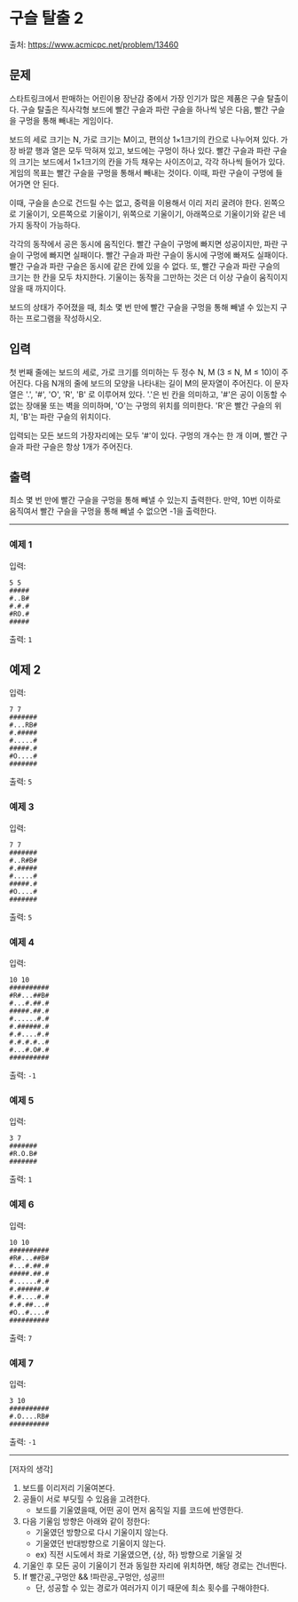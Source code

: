 # 구슬 탈출 2
출처: https://www.acmicpc.net/problem/13460

## 문제
스타트링크에서 판매하는 어린이용 장난감 중에서 가장 인기가 많은 제품은 구슬 탈출이다. 구슬 탈출은 직사각형 보드에 빨간 구슬과 파란 구슬을 하나씩 넣은 다음, 빨간 구슬을 구멍을 통해 빼내는 게임이다.

보드의 세로 크기는 N, 가로 크기는 M이고, 편의상 1×1크기의 칸으로 나누어져 있다. 가장 바깥 행과 열은 모두 막혀져 있고, 보드에는 구멍이 하나 있다. 빨간 구슬과 파란 구슬의 크기는 보드에서 1×1크기의 칸을 가득 채우는 사이즈이고, 각각 하나씩 들어가 있다. 게임의 목표는 빨간 구슬을 구멍을 통해서 빼내는 것이다. 이때, 파란 구슬이 구멍에 들어가면 안 된다.

이때, 구슬을 손으로 건드릴 수는 없고, 중력을 이용해서 이리 저리 굴려야 한다. 왼쪽으로 기울이기, 오른쪽으로 기울이기, 위쪽으로 기울이기, 아래쪽으로 기울이기와 같은 네 가지 동작이 가능하다.

각각의 동작에서 공은 동시에 움직인다. 빨간 구슬이 구멍에 빠지면 성공이지만, 파란 구슬이 구멍에 빠지면 실패이다. 빨간 구슬과 파란 구슬이 동시에 구멍에 빠져도 실패이다. 빨간 구슬과 파란 구슬은 동시에 같은 칸에 있을 수 없다. 또, 빨간 구슬과 파란 구슬의 크기는 한 칸을 모두 차지한다. 기울이는 동작을 그만하는 것은 더 이상 구슬이 움직이지 않을 때 까지이다.

보드의 상태가 주어졌을 때, 최소 몇 번 만에 빨간 구슬을 구멍을 통해 빼낼 수 있는지 구하는 프로그램을 작성하시오.

## 입력
첫 번째 줄에는 보드의 세로, 가로 크기를 의미하는 두 정수 N, M (3 ≤ N, M ≤ 10)이 주어진다. 다음 N개의 줄에 보드의 모양을 나타내는 길이 M의 문자열이 주어진다. 이 문자열은 '.', '#', 'O', 'R', 'B' 로 이루어져 있다. '.'은 빈 칸을 의미하고, '#'은 공이 이동할 수 없는 장애물 또는 벽을 의미하며, 'O'는 구멍의 위치를 의미한다. 'R'은 빨간 구슬의 위치, 'B'는 파란 구슬의 위치이다.

입력되는 모든 보드의 가장자리에는 모두 '#'이 있다. 구멍의 개수는 한 개 이며, 빨간 구슬과 파란 구슬은 항상 1개가 주어진다.


## 출력
최소 몇 번 만에 빨간 구슬을 구멍을 통해 빼낼 수 있는지 출력한다. 만약, 10번 이하로 움직여서 빨간 구슬을 구멍을 통해 빼낼 수 없으면 -1을 출력한다.

----


### 예제 1
입력:
``` 
5 5
#####
#..B#
#.#.#
#RO.#
#####
```
출력: `1`


## 예제 2
입력:
```
7 7
#######
#...RB#
#.#####
#.....#
#####.#
#O....#
#######
```
출력: `5` 


### 예제 3
입력:
``` 
7 7
#######
#..R#B#
#.#####
#.....#
#####.#
#O....#
#######
```
출력: `5`


### 예제 4
입력:
``` 
10 10
##########
#R#...##B#
#...#.##.#
#####.##.#
#......#.#
#.######.#
#.#....#.#
#.#.#.#..#
#...#.O#.#
##########
```
출력: `-1`


### 예제 5
입력:
``` 
3 7
#######
#R.O.B#
#######
```
출력: `1`


### 예제 6
입력:
``` 
10 10
##########
#R#...##B#
#...#.##.#
#####.##.#
#......#.#
#.######.#
#.#....#.#
#.#.##...#
#O..#....#
##########
```
출력: `7`


### 예제 7
입력:
``` 
3 10
##########
#.O....RB#
##########
```
출력: `-1`

----

[저자의 생각]
1. 보드를 이리저리 기울여본다.
1. 공들이 서로 부딧힐 수 있음을 고려한다.
    - 보드를 기울였을때, 어떤 공이 먼저 움직일 지를 코드에 반영한다. 
1. 다음 기울임 방향은 아래와 같이 정한다:
    - 기울였던 방향으로 다시 기울이지 않는다.
    - 기울였던 반대방향으로 기울이지 않는다. 
    - ex) 직전 시도에서 좌로 기울였으면, {상, 하} 방향으로 기울일 것
1. 기울인 후 모든 공이 기울이기 전과 동일한 자리에 위치하면, 해당 경로는 건너띈다.
1. If 빨간공_구멍안 && !파란공_구멍안, 성공!!!
    - 단, 성공할 수 있는 경로가 여러가지 이기 때문에 최소 횟수를 구해야한다.
 